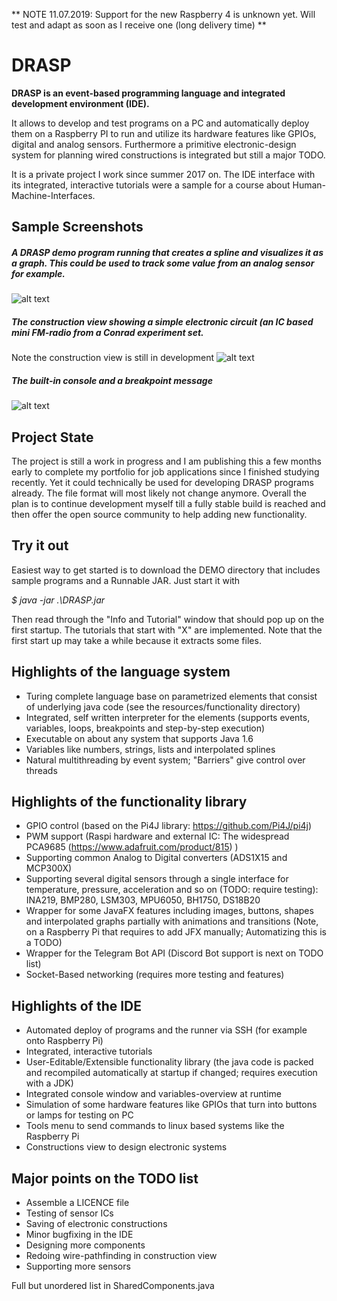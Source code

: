 ** NOTE 11.07.2019: Support for the new Raspberry 4 is unknown yet. Will test and adapt as soon as I receive one (long delivery time) **



# DRASP

**DRASP is an event-based programming language and integrated development environment (IDE).**

It allows to develop and test programs on a PC and automatically deploy them on a Raspberry PI to run and utilize its hardware features like GPIOs, digital and analog sensors.
Furthermore a primitive electronic-design system for planning wired constructions is integrated but still a major TODO.

It is a private project I work since summer 2017 on.
The IDE interface with its integrated, interactive tutorials were a sample for a course about Human-Machine-Interfaces.

## Sample Screenshots
##### A DRASP demo program running that creates a spline and visualizes it as a graph. This could be used to track some value from an analog sensor for example.
![alt text](https://github.com/Drarra/DRASP/blob/master/github%20images/Dynamic%20spline.PNG)
##### The construction view showing a simple electronic circuit (an IC based mini FM-radio from a Conrad experiment set.
Note the construction view is still in development
![alt text](https://github.com/Drarra/DRASP/blob/master/github%20images/Conrad%20Radio.PNG)
##### The built-in console and a breakpoint message
![alt text](https://github.com/Drarra/DRASP/blob/master/github%20images/Built%20in%20console%20breakpoints%20and%20step%20by%20step.PNG)

## Project State
The project is still a work in progress and I am publishing this a few months early to complete my portfolio for job applications since I finished studying recently.
Yet it could technically be used for developing DRASP programs already. The file format will most likely not change anymore.
Overall the plan is to continue development myself till a fully stable build is reached and then offer the open source community to help adding new functionality.

## Try it out
Easiest way to get started is to download the DEMO directory that includes sample programs and a Runnable JAR. Just start it with

*$ java -jar .\DRASP.jar*

Then read through the "Info and Tutorial" window that should pop up on the first startup. The tutorials that start with "X" are implemented. Note that the first start up may take a while because it extracts some files.

## Highlights of the language system
- Turing complete language base on parametrized elements that consist of underlying java code (see the resources/functionality directory)
- Integrated, self written interpreter for the elements (supports events, variables, loops, breakpoints and step-by-step execution)
- Executable on about any system that supports Java 1.6
- Variables like numbers, strings, lists and interpolated splines
- Natural multithreading by event system; "Barriers" give control over threads

## Highlights of the functionality library
- GPIO control (based on the Pi4J library: https://github.com/Pi4J/pi4j)
- PWM support (Raspi hardware and external IC: The widespread PCA9685 (https://www.adafruit.com/product/815) )
- Supporting common Analog to Digital converters (ADS1X15 and MCP300X)
- Supporting several digital sensors through a single interface for temperature, pressure, acceleration and so on (TODO: require testing): INA219, BMP280, LSM303, MPU6050, BH1750, DS18B20
- Wrapper for some JavaFX features including images, buttons, shapes and interpolated graphs partially with animations and transitions (Note, on a Raspberry Pi that requires to add JFX manually; Automatizing this is a TODO)
- Wrapper for the Telegram Bot API (Discord Bot support is next on TODO list)
- Socket-Based networking (requires more testing and features)

## Highlights of the IDE
- Automated deploy of programs and the runner via SSH (for example onto Raspberry Pi)
- Integrated, interactive tutorials
- User-Editable/Extensible functionality library (the java code is packed and recompiled automatically at startup if changed; requires execution with a JDK)
- Integrated console window and variables-overview at runtime
- Simulation of some hardware features like GPIOs that turn into buttons or lamps for testing on PC
- Tools menu to send commands to linux based systems like the Raspberry Pi
- Constructions view to design electronic systems


## Major points on the TODO list
- Assemble a LICENCE file
- Testing of sensor ICs
- Saving of electronic constructions
- Minor bugfixing in the IDE
- Designing more components
- Redoing wire-pathfinding in construction view 
- Supporting more sensors

Full but unordered list in SharedComponents.java
